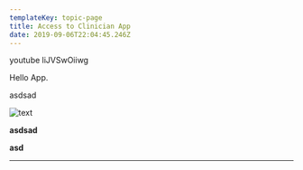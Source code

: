 ```yaml
---
templateKey: topic-page
title: Access to Clinician App
date: 2019-09-06T22:04:45.246Z
---
```

youtube liJVSwOiiwg

Hello App.

asdsad

![text](/img/chemex.jpg "title test")

**asdsad**

**asd**

- - -
